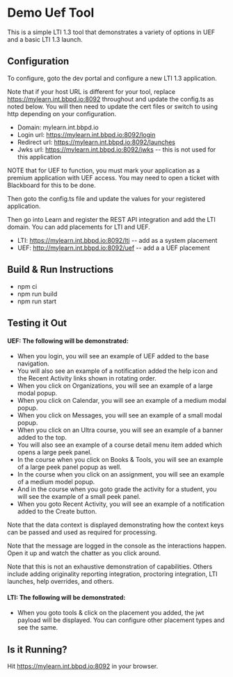 # Demo Uef Tool
This is a simple LTI 1.3 tool that demonstrates a variety of options in UEF and a basic LTI 1.3 launch.

## Configuration
To configure, goto the dev portal and configure a new LTI 1.3 application.  

Note that if your host URL is different for your tool, replace https://mylearn.int.bbpd.io:8092 throughout and update the config.ts 
as noted below.  You will then need to update the cert files or switch to using http depending on your configuration.

- Domain: mylearn.int.bbpd.io
- Login url: https://mylearn.int.bbpd.io:8092/login
- Redirect url: https://mylearn.int.bbpd.io:8092/launches
- Jwks url: https://mylearn.int.bbpd.io:8092/jwks -- this is not used for this application

NOTE that for UEF to function, you must mark your application as a premium application with UEF access.  You may need to
open a ticket with Blackboard for this to be done.

Then goto the config.ts file and update the values for your registered application.  

Then go into Learn and register the REST API integration and add the LTI domain.  You can add placements for LTI and UEF.

- LTI: https://mylearn.int.bbpd.io:8092/lti -- add as a system placement
- UEF: http://mylearn.int.bbpd.io:8092/uef -- add a a UEF placement

## Build & Run Instructions
- npm ci
- npm run build
- npm run start

## Testing it Out

#### UEF: The following will be demonstrated:
- When you login, you will see an example of UEF added to the base navigation.
- You will also see an example of a notification added the help icon and the Recent Activity links shown in rotating order.
- When you click on Organizations, you will see an example of a large modal popup.
- When you click on Calendar, you will see an example of a medium modal popup.
- When you click on Messages, you will see an example of a small modal popup.
- When you click on an Ultra course, you will see an example of a banner added to the top.
- You will also see an example of a course detail menu item added which opens a large peek panel.
- In the course when you click on Books & Tools, you will see an example of a large peek panel popup as well.
- In the course when you click on an assignment, you will see an example of a medium model popup.
- And in the course when you goto grade the activity for a student, you will see the example of a small peek panel.
- When you goto Recent Activity, you will see an example of a notification added to the Create button.

Note that the data context is displayed demonstrating how the context keys can be passed and used as required for processing.

Note that the message are logged in the console as the interactions happen.  Open it up and watch the chatter as you click around.

Note that this is not an exhaustive demonstration of capabilities.  Others include adding originality reporting integration, 
proctoring integration, LTI launches, help overrides, and others.

#### LTI: The following will be demonstrated:
- When you goto tools & click on the placement you added, the jwt payload will be displayed.  You can configure other placement
types and see the same.

## Is it Running?
Hit https://mylearn.int.bbpd.io:8092 in your browser.


